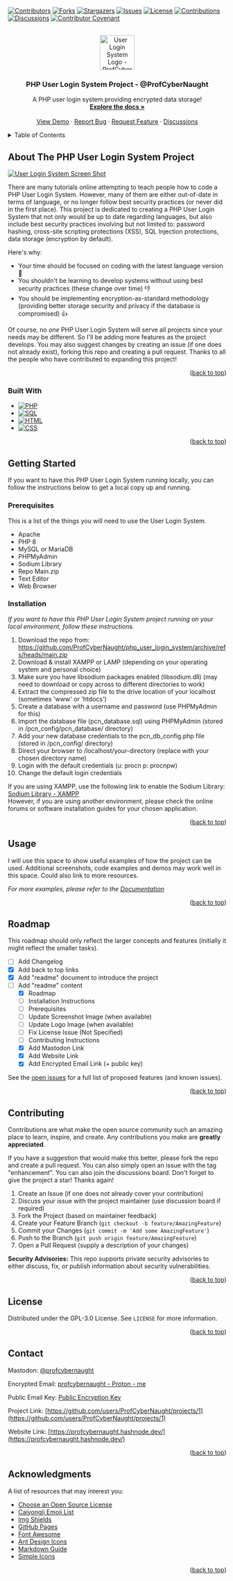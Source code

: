 <!-- This README.md layout style was inspired by 'othneildrew' found here: https://github.com/othneildrew/Best-README-Template -->

<!-- This gives the ability to provide 'back to the top links -->
<a name="readme-top"></a>
<!--
*** Thanks for checking out this User Login Project. If you have a suggestion
*** that would make this better, please fork the repo and create a pull request
*** or simply open an issue with the tag "enhancement", "feature", "bug", "question" and more.
*** Don't forget to give this User Login System Project a star!
*** Thanks again! Now go create something AMAZING too! :D
-->



<!-- PROJECT SHIELDS -->
<!--
*** I'm using markdown "reference style" links for readability.
*** Reference links are enclosed in brackets [ ] instead of parentheses ( ).
*** See the bottom of this document for the declaration of the reference variables
*** for contributors-url, forks-url, etc. This is an optional, concise syntax you may use.
*** https://www.markdownguide.org/basic-syntax/#reference-style-links
-->
[![Contributors][contributors-shield]][contributors-url]
[![Forks][forks-shield]][forks-url]
[![Stargazers][stars-shield]][stars-url]
[![Issues][issues-shield]][issues-url]
[![License][license-shield]][license-url]
[![Contributions][contributions]][contributions-url]
[![Discussions][discussions]][discussions-url]
[![Contributor Covenant][Contributor-Covenant]][Contributor-Covenant-url]



<!-- PROJECT LOGO -->
<br />
<div align="center">
  <a href="https://github.com/ProfCyberNaught/php_user_login_system/">
    <img src="pcn_images/pcn_user_login_system_logo.png" alt="User Login System Logo - ProfCyberNaught" width="80" height="80">
  </a>

  <h3 align="center">PHP User Login System Project - @ProfCyberNaught</h3>

  <p align="center">
    A PHP user login system providing encrypted data storage!
    <br />
    <a href="https://github.com/ProfCyberNaught/php_user_login_system/blob/main/pcn_docs"><strong>Explore the docs »</strong></a>
    <br />
    <br />
    <a href="https://github.com/ProfCyberNaught/php_user_login_system/">View Demo</a>
    ·
    <a href="https://github.com/ProfCyberNaught/php_user_login_system/issues">Report Bug</a>
    ·
    <a href="https://github.com/ProfCyberNaught/php_user_login_system/issues">Request Feature</a>
    ·
    <a href="https://github.com/ProfCyberNaught/php_user_login_system/discussions">Discussions</a>
  </p>
</div>



<!-- TABLE OF CONTENTS -->
<details>
  <summary>Table of Contents</summary>
  <ol>
    <li>
      <a href="#about-the-project">About The Project</a>
      <ul>
        <li><a href="#built-with">Built With</a></li>
      </ul>
    </li>
    <li>
      <a href="#getting-started">Getting Started</a>
      <ul>
        <li><a href="#prerequisites">Prerequisites</a></li>
        <li><a href="#installation">Installation</a></li>
      </ul>
    </li>
    <li><a href="#usage">Usage</a></li>
    <li><a href="#roadmap">Roadmap</a></li>
    <li><a href="#contributing">Contributing</a></li>
    <li><a href="#license">License</a></li>
    <li><a href="#contact">Contact</a></li>
    <li><a href="#acknowledgments">Acknowledgments</a></li>
  </ol>
</details>



<!-- ABOUT THE PROJECT -->
## About The PHP User Login System Project

[![User Login System Screen Shot][product-screenshot]](https://github.com/ProfCyberNaught/php_user_login_system/)

There are many tutorials online attempting to teach people how to code a PHP User Login System. However, many of them are either out-of-date in terms of language, or no longer follow best security practices (or never did in the first place). This project is dedicated to creating a PHP User Login System that not only would be up to date regarding languages, but also include best security practices involving but not limited to: password hashing, cross-site scripting protections (XSS), SQL Injection protections, data storage (encryption by default).

Here's why:
* Your time should be focused on coding with the latest language version :muscle:
* You shouldn't be learning to develop systems without using best security practices (these change over time) :thumbsdown:
* You should be implementing encryption-as-standard methodology (providing better storage security and privacy if the database is compromised) :thumbsup:

Of course, no _one_ PHP User Login System will serve all projects since your needs may be different. So I'll be adding more features as the project develops. You may also suggest changes by creating an issue (if one does not already exist), forking this repo and creating a pull request. Thanks to all the people who have contributed to expanding this project!

<p align="right">(<a href="#readme-top">back to top</a>)</p>



### Built With

* [![PHP][PHP]][PHP-url]
* [![SQL][SQL]][SQL-url]
* [![HTML][HTML]][HTML-url]
* [![CSS][CSS]][CSS-url]

<p align="right">(<a href="#readme-top">back to top</a>)</p>



<!-- GETTING STARTED -->
## Getting Started

If you want to have this PHP User Login System running locally, you can follow the instructions below to get a local copy up and running.

### Prerequisites

This is a list of the things you will need to use the User Login System.

* Apache
* PHP 8
* MySQL or MariaDB
* PHPMyAdmin
* Sodium Library
* Repo Main.zip
* Text Editor
* Web Browser

### Installation

_If you want to have this PHP User Login System project running on your local environment, follow these instructions._

1. Download the repo from: https://github.com/ProfCyberNaught/php_user_login_system/archive/refs/heads/main.zip
2. Download & install XAMPP or LAMP (depending on your operating system and personal choice)
3. Make sure you have libsodium packages enabled (libsodium.dll) (may need to download or copy across to different directories to work)
4. Extract the compressed zip file to the drive location of your localhost (sometimes 'www' or 'htdocs')
5. Create a database with a username and password (use PHPMyAdmin for this)
6. Import the database file (pcn_database.sql) using PHPMyAdmin (stored in /pcn_config/pcn_database/ directory)
7. Add your new database credentials to the pcn_db_config.php file (stored in /pcn_config/ directory)
8. Direct your browser to /localhost/your-directory (replace with your chosen directory name)
9. Login with the default credentials (u: procn  p: procnpw)
10. Change the default login credentials

If you are using XAMPP, use the following link to enable the Sodium Library: [Sodium Library - XAMPP](https://stackoverflow.com/questions/48287186/sodium-is-not-loading-on-xampp-php-7-2)<br />
However, if you are using another environment, please check the online forums or software installation guides for your chosen application.

<p align="right">(<a href="#readme-top">back to top</a>)</p>



<!-- USAGE EXAMPLES -->
## Usage

I will use this space to show useful examples of how the project can be used. Additional screenshots, code examples and demos may work well in this space. Could also link to more resources.

_For more examples, please refer to the [Documentation](https://github.com/ProfCyberNaught/php_user_login_system/blob/main/pcn_docs)_

<p align="right">(<a href="#readme-top">back to top</a>)</p>



<!-- ROADMAP -->
## Roadmap

This roadmap should only reflect the larger concepts and features (initially it might reflect the smaller tasks).

- [ ] Add Changelog
- [x] Add back to top links
- [x] Add "readme" document to introduce the project
- [ ] Add "readme" content
    - [x] Roadmap
    - [ ] Installation Instructions
    - [ ] Prerequisites
    - [ ] Update Screenshot Image (when available)
    - [ ] Update Logo Image (when available)
    - [ ] Fix License Issue (Not Specified)
    - [ ] Contributing Instructions
    - [x] Add Mastodon Link
    - [x] Add Website Link
    - [x] Add Encrypted Email Link (+ public key)

See the [open issues](https://github.com/ProfCyberNaught/php_user_login_system/issues) for a full list of proposed features (and known issues).

<p align="right">(<a href="#readme-top">back to top</a>)</p>



<!-- CONTRIBUTING -->
## Contributing

Contributions are what make the open source community such an amazing place to learn, inspire, and create. Any contributions you make are **greatly appreciated**.

If you have a suggestion that would make this better, please fork the repo and create a pull request. You can also simply open an issue with the tag "enhancement".
You can also join the discussions board. Don't forget to give the project a star! Thanks again!

1. Create an Issue (if one does not already cover your contribution)
2. Discuss your issue with the project maintainer (use discussion board if required)
3. Fork the Project (based on maintainer feedback)
2. Create your Feature Branch (`git checkout -b feature/AmazingFeature`)
3. Commit your Changes (`git commit -m 'Add some AmazingFeature'`)
4. Push to the Branch (`git push origin feature/AmazingFeature`)
5. Open a Pull Request (supply a description of your changes)

**Security Advisories:** This repo supports private security advisories to either discuss, fix, or publish information about security vulnerabilities.

<p align="right">(<a href="#readme-top">back to top</a>)</p>



<!-- LICENSE -->
## License

Distributed under the GPL-3.0 License. See `LICENSE` for more information.

<p align="right">(<a href="#readme-top">back to top</a>)</p>



<!-- CONTACT -->
## Contact

Mastodon: [@profcybernaught](https://infosec.exchange/@ProfCyberNaught)

Encrypted Email: [profcybernaught - Proton - me](#)

Public Email Key: [Public Encryption Key](https://github.com/ProfCyberNaught/php_user_login_system/blob/main/pcn_pek_email/)

Project Link: [https://github.com/users/ProfCyberNaught/projects/1](https://github.com/users/ProfCyberNaught/projects/1)

Website Link: [https://profcybernaught.hashnode.dev/](https://profcybernaught.hashnode.dev/)

<p align="right">(<a href="#readme-top">back to top</a>)</p>



<!-- ACKNOWLEDGMENTS -->
## Acknowledgments

A list of resources that may interest you:

* [Choose an Open Source License](https://choosealicense.com)
* [Caiyongji Emoji List](https://github.com/caiyongji/emoji-list)
* [Img Shields](https://shields.io)
* [GitHub Pages](https://pages.github.com)
* [Font Awesome](https://fontawesome.com)
* [Ant Design Icons](https://github.com/ant-design/ant-design-icons)
* [Markdown Guide](https://www.markdownguide.org/basic-syntax/)
* [Simple Icons](https://simpleicons.org/)

<p align="right">(<a href="#readme-top">back to top</a>)</p>



<!-- MARKDOWN LINKS & IMAGES -->
<!-- https://www.markdownguide.org/basic-syntax/#reference-style-links -->
[contributors-shield]: https://img.shields.io/github/contributors/ProfCyberNaught/php_user_login_system.svg?style=for-the-badge
[contributors-url]: https://github.com/ProfCyberNaught/php_user_login_system/graphs/contributors
[contributions]: https://img.shields.io/badge/contributions-welcome-brightgreen.svg?style=for-the-badge
[contributions-url]: https://github.com/ProfCyberNaught/php_user_login_system/
[discussions]: https://img.shields.io/github/discussions/ProfCyberNaught/php_user_login_system.svg?style=for-the-badge
[discussions-url]: https://github.com/ProfCyberNaught/php_user_login_system/discussions
[forks-shield]: https://img.shields.io/github/forks/ProfCyberNaught/php_user_login_system.svg?style=for-the-badge
[forks-url]: https://github.com/ProfCyberNaught/php_user_login_system/network/members
[stars-shield]: https://img.shields.io/github/stars/ProfCyberNaught/php_user_login_system.svg?style=for-the-badge
[stars-url]: https://github.com/ProfCyberNaught/php_user_login_system/stargazers
[issues-shield]: https://img.shields.io/github/issues/ProfCyberNaught/php_user_login_system.svg?style=for-the-badge
[issues-url]: https://github.com/ProfCyberNaught/php_user_login_system/issues
[license-shield]: https://img.shields.io/github/license/ProfCyberNaught/php_user_login_system.svg?style=for-the-badge
[license-url]: https://github.com/ProfCyberNaught/php_user_login_system/blob/main/LICENSE
[product-screenshot]: pcn_images/pcn_user_login_system_screenshot.png
[PHP]: https://img.shields.io/badge/PHP-000000?style=for-the-badge&logo=PHP&logoColor=purple
[PHP-url]: https://www.php.net/
[HTML]: https://img.shields.io/badge/html-000000?style=for-the-badge&logo=HTML5&logoColor=E34F26
[HTML-url]: https://www.w3schools.com/html/
[CSS]: https://img.shields.io/badge/CSS-000000?style=for-the-badge&logo=CSS3&logoColor=1572B6
[CSS-url]: https://www.w3schools.com/Css/
[SQL]: https://img.shields.io/badge/MySQL-000000?style=for-the-badge&logo=MySQL&logoColor=4479A1
[SQL-url]: https://www.w3schools.com/sql/
[Contributor-Covenant]: https://img.shields.io/badge/Contributor%20Covenant-2.1-4baaaa.svg?style=for-the-badge
[Contributor-Covenant-url]: code_of_conduct.md